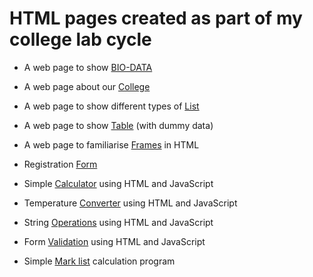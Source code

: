 # HTML pages created as part of my college lab cycle

- A web page to show [BIO-DATA](http://htmlpreview.github.io/?https://github.com/JacobDeepu/HTML/blob/basics/exp1/biodata.html)

- A web page about our [College](http://htmlpreview.github.io/?https://github.com/JacobDeepu/HTML/blob/basics/exp2/index.html)

- A web page to show different types of [List](http://htmlpreview.github.io/?https://github.com/JacobDeepu/HTML/blob/basics/exp3/list.html)

- A web page to show [Table](http://htmlpreview.github.io/?https://github.com/JacobDeepu/HTML/blob/basics/exp4/table.html) (with dummy data)

- A web page to familiarise [Frames](http://htmlpreview.github.io/?https://github.com/JacobDeepu/HTML/blob/basics/exp5/index.html) in HTML

- Registration [Form](http://htmlpreview.github.io/?https://github.com/JacobDeepu/HTML/blob/basics/exp6/registration-form.html)

- Simple [Calculator](http://htmlpreview.github.io/?https://github.com/JacobDeepu/HTML/blob/basics/exp7/calculator.html) using HTML and JavaScript

- Temperature [Converter](http://htmlpreview.github.io/?https://github.com/JacobDeepu/HTML/blob/basics/exp8/index.html) using HTML and JavaScript

- String [Operations](http://htmlpreview.github.io/?https://github.com/JacobDeepu/HTML/blob/basics/exp9/index.html) using HTML and JavaScript

- Form [Validation](http://htmlpreview.github.io/?https://github.com/JacobDeepu/HTML/blob/basics/exp10/registration-form.html) using HTML and JavaScript

- Simple [Mark list](http://htmlpreview.github.io/?https://github.com/JacobDeepu/HTML/blob/basics/exp11/mark.html) calculation program

